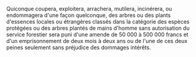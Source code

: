 Quiconque coupera, exploitera, arrachera, mutilera,
incinérera, ou endommagera d'une façon quelconque, des arbres ou des
plants d'essences locales ou étrangères classés dans la catégorie des
espèces protégées ou des arbres plantés de mains d'homme sans
autori­sation du service forestier sera puni d'une amende de 50 000 à 500
000 francs et d'un emprisonnement de deux mois à deux ans ou de l'une de
ces deux peines seulement sans préjudice des dommages intérêts.